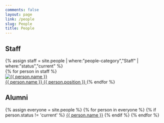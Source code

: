```yaml
---
comments: false
layout: page
link: /people
slug: People
title: People
---
```


<h2>Staff</h2>
{% assign staff = site.people | where:"people-category","Staff" | where:"status","current" %}
<nav class="people" role="navigation">
{% for person in staff %}
  <a href="{{ site.url }}/people/{{ person.slug }}">
  <div class="image"><img src="{{ site.baseurl
  }}/assets/images/{{person.slug}}.jpg" alt="{{ person.name }}"></div>
  <span class="fn name">{{ person.name }}</span>
  <span class="title">{{ person.position }}</span>
  </a>
{% endfor %}
</nav>

<h2>Alumni</h2>
<nav class="people" role="navigation">
{% assign everyone = site.people %}
{% for person in everyone %}
  {% if person.status != 'current' %}
    <a href="{{ site.url }}/people/{{ person.slug }}">{{ person.name }}</a>
  {% endif %}
{% endfor %}
